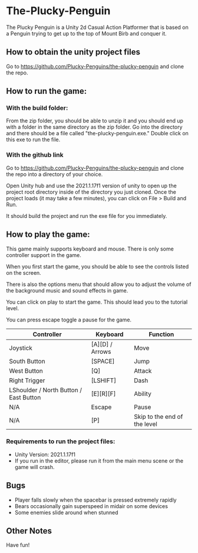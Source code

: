 # The-Plucky-Penguin
The Plucky Penguin is a Unity 2d Casual Action Platformer that is based on a Penguin trying to get up to the top of Mount Birb and conquer it.

## How to obtain the unity project files
Go to https://github.com/Plucky-Penguins/the-plucky-penguin and clone the repo.

## How to run the game:
### With the build folder:
From the zip folder, you should be able to unzip it and you should end up with a folder in the same directory as the zip folder. Go into the directory and there should be a file called "the-plucky-penguin.exe."
Double click on this exe to run the file.

### With the github link
Go to https://github.com/Plucky-Penguins/the-plucky-penguin and clone the repo into a directory of your choice.

Open Unity hub and use the 2021.1.17f1 version of unity to open up the project root directory inside of the directory you just cloned.
Once the project loads (it may take a few minutes), you can click on File > Build and Run. 

It should build the project and run the exe file for you immediately.

## How to play the game:
This game mainly supports keyboard and mouse. There is only some controller support in the game.

When you first start the game, you should be able to see the controls listed on the screen.

 There is also the options menu that should allow you to adjust the volume of the background music and sound effects in game.

 You can click on play to start the game. This should lead you to the tutorial level. 

 You can press escape toggle a pause for the game.

Controller | Keyboard | Function
---------- | -------- | --------
Joystick   | [A][D] / Arrows | Move
South Button | [SPACE] | Jump
West Button | [Q] | Attack
Right Trigger| [LSHIFT] | Dash
LShoulder / North Button / East Button | [E][R][F] | Ability
N/A   | Escape | Pause
N/A   | [P] | Skip to the end of the level

### Requirements to run the project files:
- Unity Version: 2021.1.17f1
- If you run in the editor, please run it from the main menu scene or the game will crash.

## Bugs
- Player falls slowly when the spacebar is pressed extremely rapidly
- Bears occasionally gain superspeed in midair on some devices
- Some enemies slide around when stunned

## Other Notes
Have fun!